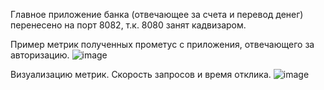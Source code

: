Главное приложение банка (отвечающее за счета и перевод денег) перенесено на порт 8082, т.к. 8080 занят кадвизаром.

Пример метрик полученных прометус с приложения, отвечающего за авторизацию.
![image](https://github.com/user-attachments/assets/5accdb1b-79b2-4505-ab9a-c7e8eca369fd)

Визуализацию метрик. Скорость запросов и время отклика.
![image](https://github.com/user-attachments/assets/fa1bd261-845a-4f3e-815c-6e1fe23ca132)
